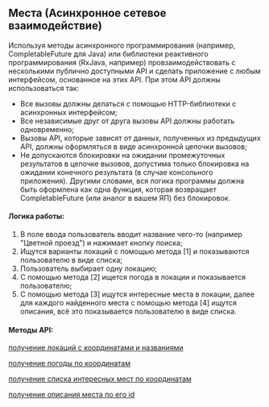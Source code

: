 ## Места (Асинхронное сетевое взаимодействие)

Используя методы асинхронного программирования (например, CompletableFuture для Java) или библиотеки реактивного программирования (RxJava, например) провзаимодействовать с несколькими публично доступными API и сделать приложение с любым интерфейсом, основанное на этих API. При этом API должны использоваться так:

* Все вызовы должны делаться с помощью HTTP-библиотеки с асинхронных интерфейсом;
* Все независимые друг от друга вызовы API должны работать одновременно;
* Вызовы API, которые зависят от данных, полученных из предыдущих API, должны оформляться в виде асинхронной цепочки вызовов;
* Не допускаются блокировки на ожидании промежуточных результатов в цепочке вызовов, допустима только блокировка на ожидании конечного результата (в случае консольного приложения). Другими словами, вся логика программы должна быть оформлена как одна функция, которая возвращает CompletableFuture (или аналог в вашем ЯП) без блокировок.

#### Логика работы:

1. В поле ввода пользователь вводит название чего-то (например "Цветной проезд") и нажимает кнопку поиска;
2. Ищутся варианты локаций с помощью метода [1] и показываются пользователю в виде списка;
3. Пользователь выбирает одну локацию;
4. С помощью метода [2] ищется погода в локации и показывается пользователю;
5. С помощью метода [3] ищутся интересные места в локации, далее для каждого найденного места с помощью метода [4] ищутся описания, всё это показывается пользователю в виде списка.

#### Методы API:

[получение локаций с координатами и названиями](https://docs.graphhopper.com/#operation/getGeocode)

[получение погоды по координатам](https://openweathermap.org/current)

[получение списка интересных мест по координатам](https://opentripmap.io/docs#/Objects%20list/getListOfPlacesByRadius)

[получение описания места по его id](https://opentripmap.io/docs#/Object%20properties/getPlaceByXid)
